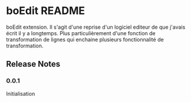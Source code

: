 # boEdit README

boEdit extension. Il s'agit d'une reprise d'un logiciel editeur de que j'avais écrit il y a longtemps. Plus particulièrement d'une fonction de transformation de lignes qui enchaine plusieurs fonctionnalité de transformation.

## Release Notes

### 0.0.1

Initialisation
